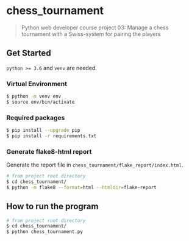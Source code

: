 # chess_tournament

> Python web developer course project 03:
> Manage a chess tournament with a Swiss-system for pairing the players

## Get Started

`python >= 3.6` and `venv` are needed.

### Virtual Environment

```bash
$ python -m venv env
$ source env/bin/activate
```

### Required packages

```bash
$ pip install --upgrade pip
$ pip install -r requirements.txt
```

### Generate flake8-html report

Generate the report file in `chess_tournament/flake_report/index.html`.

```bash
# from project root directory
$ cd chess_tournament/
$ python -m flake8 --format=html --htmldir=flake-report
```

## How to run the program

```bash
# from project root directory
$ cd chess_tournament/
$ python chess_tournament.py
```
